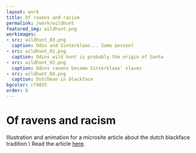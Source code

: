 ```yaml
---
layout: work
title: Of ravens and racism
permalink: /work/wildhunt
featured_img: wildhunt.png
workimages:
- src: wildhunt_03.png
  caption: Odin and Sinterklaas... Same person?
- src: wildhunt_01.png
  caption: Odins wild hunt is probably the origin of Santa 
- src: wildhunt_02.png
  caption: Odins ravens became Sinterklaas' slaves
- src: wildhunt_04.png
  caption: Dutchman in blackface
bgcolor: cf4035
order: 6
---
```


# Of ravens and racism 

Illustration and animation for a microsite article about the dutch blackface tradition.\\
Read the article [here](https://floter.design/odins-ravens/).